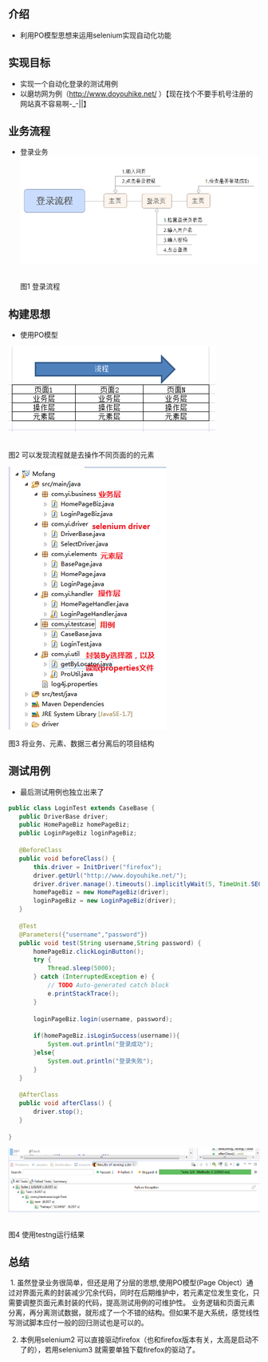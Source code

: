 ## 介绍

 * 利用PO模型思想来运用selenium实现自动化功能
 
 
## 实现目标

 * 实现一个自动化登录的测试用例
 * 以磨坊网为例（http://www.doyouhike.net/ ）【现在找个不要手机号注册的网站真不容易啊-_-||】
 
 
## 业务流程

 * 登录业务
![Image text](https://raw.githubusercontent.com/ericyishi/img-folder/master/mofang01_flow.png)
                         <p>图1 登录流程</P>


## 构建思想

 * 使用PO模型
 
 ![Image text](https://raw.githubusercontent.com/ericyishi/img-folder/master/mofang02_PO.png)
                         <P>图2 可以发现流程就是去操作不同页面的的元素</P>

 ![Image text](https://raw.githubusercontent.com/ericyishi/img-folder/master/mofang03_structure.png)
                         <P>图3 将业务、元素、数据三者分离后的项目结构</p>
        
        
## 测试用例

 * 最后测试用例也独立出来了
 ```Java
public class LoginTest extends CaseBase {
	public DriverBase driver;
	public HomePageBiz homePageBiz;
	public LoginPageBiz loginPageBiz;

	@BeforeClass
	public void beforeClass() {
		this.driver = InitDriver("firefox");
		driver.getUrl("http://www.doyouhike.net/");
		driver.driver.manage().timeouts().implicitlyWait(5, TimeUnit.SECONDS);
		homePageBiz = new HomePageBiz(driver);
		loginPageBiz = new LoginPageBiz(driver);
	}

	@Test
	@Parameters({"username","password"})
	public void test(String username,String password) {
		homePageBiz.clickLoginButton();
		try {
			Thread.sleep(5000);
		} catch (InterruptedException e) {
			// TODO Auto-generated catch block
			e.printStackTrace();
		}
		
		loginPageBiz.login(username, password);
		
		if(homePageBiz.isLoginSuccess(username)){
			System.out.println("登录成功");
		}else{
			System.out.println("登录失败");
		}
	}
	
	@AfterClass
	public void afterClass() {
		driver.stop();
	}

}
 ```
 
  ![Image text](https://raw.githubusercontent.com/ericyishi/img-folder/master/Mofang04_testngResult.png)
                        <P>图4 使用testng运行结果</p>
 
 
 ## 总结
 
  1. 虽然登录业务很简单，但还是用了分层的思想,使用PO模型(Page Object）通过对界面元素的封装减少冗余代码，同时在后期维护中，若元素定位发生变化，只需要调整页面元素封装的代码，提高测试用例的可维护性。 业务逻辑和页面元素分离，再分离测试数据，就形成了一个不错的结构。但如果不是大系统，感觉线性写测试脚本应付一般的回归测试也是可以的。
  
  2. 本例用selenium2 可以直接驱动firefox（也和firefox版本有关，太高是启动不了的），若用selenium3 就需要单独下载firefox的驱动了。
                        
                         
              
                         
                         
                         
